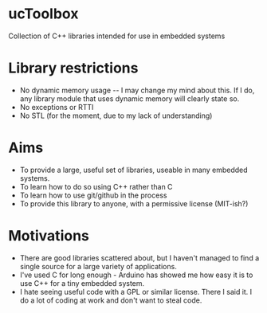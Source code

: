 ucToolbox
=========

Collection of C++ libraries intended for use in embedded systems

Library restrictions
================
- No dynamic memory usage
-- I may change my mind about this. If I do, any library module that uses dynamic memory will clearly state so.
- No exceptions or RTTI
- No STL (for the moment, due to my lack of understanding)

Aims
====

- To provide a large, useful set of libraries, useable in many embedded systems. 
- To learn how to do so using C++ rather than C
- To learn how to use git/github in the process
- To provide this library to anyone, with a permissive license (MIT-ish?)

Motivations
===========

- There are good libraries scattered about, but I haven't managed to find a single source for a large variety of applications. 
- I've used C for long enough - Arduino has showed me how easy it is to use C++ for a tiny embedded system.
- I hate seeing useful code with a GPL or similar license. There I said it. I do a lot of coding at work and don't want to steal code.